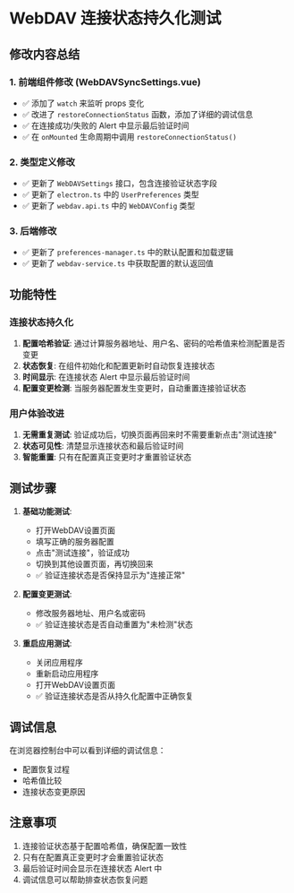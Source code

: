 # WebDAV 连接状态持久化测试

## 修改内容总结

### 1. 前端组件修改 (WebDAVSyncSettings.vue)
- ✅ 添加了 `watch` 来监听 props 变化
- ✅ 改进了 `restoreConnectionStatus` 函数，添加了详细的调试信息
- ✅ 在连接成功/失败的 Alert 中显示最后验证时间
- ✅ 在 `onMounted` 生命周期中调用 `restoreConnectionStatus()`

### 2. 类型定义修改
- ✅ 更新了 `WebDAVSettings` 接口，包含连接验证状态字段
- ✅ 更新了 `electron.ts` 中的 `UserPreferences` 类型
- ✅ 更新了 `webdav.api.ts` 中的 `WebDAVConfig` 类型

### 3. 后端修改
- ✅ 更新了 `preferences-manager.ts` 中的默认配置和加载逻辑
- ✅ 更新了 `webdav-service.ts` 中获取配置的默认返回值

## 功能特性

### 连接状态持久化
1. **配置哈希验证**: 通过计算服务器地址、用户名、密码的哈希值来检测配置是否变更
2. **状态恢复**: 在组件初始化和配置更新时自动恢复连接状态
3. **时间显示**: 在连接状态 Alert 中显示最后验证时间
4. **配置变更检测**: 当服务器配置发生变更时，自动重置连接验证状态

### 用户体验改进
1. **无需重复测试**: 验证成功后，切换页面再回来时不需要重新点击"测试连接"
2. **状态可见性**: 清楚显示连接状态和最后验证时间
3. **智能重置**: 只有在配置真正变更时才重置验证状态

## 测试步骤

1. **基础功能测试**:
   - 打开WebDAV设置页面
   - 填写正确的服务器配置
   - 点击"测试连接"，验证成功
   - 切换到其他设置页面，再切换回来
   - ✅ 验证连接状态是否保持显示为"连接正常"

2. **配置变更测试**:
   - 修改服务器地址、用户名或密码
   - ✅ 验证连接状态是否自动重置为"未检测"状态

3. **重启应用测试**:
   - 关闭应用程序
   - 重新启动应用程序
   - 打开WebDAV设置页面
   - ✅ 验证连接状态是否从持久化配置中正确恢复

## 调试信息

在浏览器控制台中可以看到详细的调试信息：
- 配置恢复过程
- 哈希值比较
- 连接状态变更原因

## 注意事项

1. 连接验证状态基于配置哈希值，确保配置一致性
2. 只有在配置真正变更时才会重置验证状态
3. 最后验证时间会显示在连接状态 Alert 中
4. 调试信息可以帮助排查状态恢复问题
